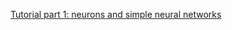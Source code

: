 <a href = "https://github.com/froggo-roggo/froggo-nest-study/blob/main/tutorial_doc/number1.md">Tutorial part 1: neurons and simple neural networks</a>